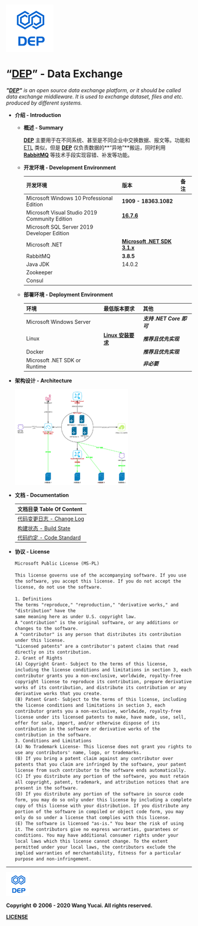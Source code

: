 ![DEP](./assets/Icons/Dep-128.png)

# “[DEP][Github-Repo]” - Data Exchange

***"[DEP][Github-Repo]"** is an open source data exchange platform, or it should be called data exchange middleware. It is used to exchange dataset, files and etc. produced by different systems.*



- **介绍 - Introduction**

  - **概述 - Summary**

    **[DEP][Github-Repo]** 主要用于在不同系统、甚至是不同企业中交换数据、报文等。功能和 [ETL](https://blog.csdn.net/jianzhang11/article/details/104240047/) 类似，但是 **[DEP][Github-Repo]** 仅负责数据的**“异地”**搬运，同时利用 **[RabbitMQ][RabbitMQ]** 等技术手段实现容错、补发等功能。

  - **开发环境 - Development Environment**

    | 开发环境                                       | 版本                                                         | 备注 |
    | ---------------------------------------------- | ------------------------------------------------------------ | ---- |
    | Microsoft Windows 10 Professional Edition      | **1909 - 18363.1082**                                        |      |
    | Microsoft Visual Studio 2019 Community Edition | **[16.7.6](https://docs.microsoft.com/zh-cn/visualstudio/releases/2019/release-notes#16.7.6)** |      |
    | Microsoft SQL Server 2019 Developer Edition    |                                                              |      |
    | Microsoft .NET                                 | **[Microsoft .NET SDK 3.1.x](https://dotnet.microsoft.com/download/dotnet-core/3.1)** |      |
    | RabbitMQ                                       | **3.8.5**                                                    |      |
    | Java JDK                                       | 14.0.2                                                       |      |
    | Zookeeper                                      |                                                              |      |
    | Consul                                         |                                                              |      |

  - **部署环境 - Deployment Environment**

    | 环境                          | 最低版本要求                                                 | 其他                      |
    | ----------------------------- | ------------------------------------------------------------ | ------------------------- |
    | Microsoft Windows Server      |                                                              | ***支持 .NET Core 即可*** |
    | Linux                         | **[Linux 安装要求](https://docs.microsoft.com/zh-cn/dotnet/core/install/linux)** | ***推荐且优先实现***      |
    | Docker                        |                                                              | ***推荐且优先实现***      |
    | Microsoft .NET SDK or Runtime |                                                              | ***非必要***              |

- **架构设计 - Architecture**

  <img src="./docs/DEP 架构设计.png" alt="架构设计" style="zoom:30%;" />

- **文档 - Documentation**

  | 文档目录 Table Of Content                           |
  | --------------------------------------------------- |
  | [代码变更日志 - Change Log](./CHANGELOG.md)         |
  | [构建状态 - Build State](./docs/Build-Status.md)    |
  | [代码约定 - Code Standard](./docs/Code-Standard.md) |

- **协议 - License**

  ```
  Microsoft Public License (MS-PL)
  
  This license governs use of the accompanying software. If you use the software, you accept this license. If you do not accept the license, do not use the software.
  
  1. Definitions
  The terms "reproduce," "reproduction," "derivative works," and "distribution" have the
  same meaning here as under U.S. copyright law.
  A "contribution" is the original software, or any additions or changes to the software.
  A "contributor" is any person that distributes its contribution under this license.
  "Licensed patents" are a contributor's patent claims that read directly on its contribution.
  2. Grant of Rights
  (A) Copyright Grant- Subject to the terms of this license, including the license conditions and limitations in section 3, each contributor grants you a non-exclusive, worldwide, royalty-free copyright license to reproduce its contribution, prepare derivative works of its contribution, and distribute its contribution or any derivative works that you create.
  (B) Patent Grant- Subject to the terms of this license, including the license conditions and limitations in section 3, each contributor grants you a non-exclusive, worldwide, royalty-free license under its licensed patents to make, have made, use, sell, offer for sale, import, and/or otherwise dispose of its contribution in the software or derivative works of the contribution in the software.
  3. Conditions and Limitations
  (A) No Trademark License- This license does not grant you rights to use any contributors' name, logo, or trademarks.
  (B) If you bring a patent claim against any contributor over patents that you claim are infringed by the software, your patent license from such contributor to the software ends automatically.
  (C) If you distribute any portion of the software, you must retain all copyright, patent, trademark, and attribution notices that are present in the software.
  (D) If you distribute any portion of the software in source code form, you may do so only under this license by including a complete copy of this license with your distribution. If you distribute any portion of the software in compiled or object code form, you may only do so under a license that complies with this license.
  (E) The software is licensed "as-is." You bear the risk of using it. The contributors give no express warranties, guarantees or conditions. You may have additional consumer rights under your local laws which this license cannot change. To the extent permitted under your local laws, the contributors exclude the implied warranties of merchantability, fitness for a particular purpose and non-infringement.
  ```



----

![DEP](./assets/Icons/Dep-64.png)



**Copyright © 2006 - 2020 Wang Yucai. All rights reserved.**

**[LICENSE](./LICENSE.md)**







[Github-Repo]: https://github.com/netowls-studio/dep	"Dep in Github"
[RabbitMQ]: https://www.rabbitmq.com/

